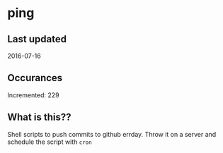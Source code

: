 # ping

## Last updated
2016-07-16

## Occurances
Incremented: 229

## What is this?? 
Shell scripts to push commits to github errday. Throw it on a server and schedule the script with `cron`
